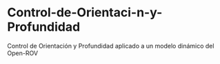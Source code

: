 # Control-de-Orientaci-n-y-Profundidad
Control de Orientación y Profundidad aplicado a un modelo dinámico del Open-ROV
